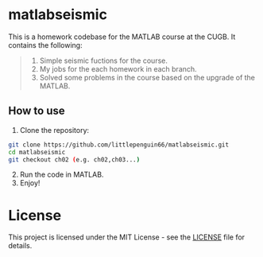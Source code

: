 # matlabseismic

This is a homework codebase for the MATLAB course at the CUGB. It contains the following:

> 1. Simple seismic fuctions for the course.
> 2. My jobs for the each homework in each branch.
> 3. Solved some problems in the course based on the upgrade of the MATLAB.

## How to use

1. Clone the repository:

```bash
git clone https://github.com/littlepenguin66/matlabseismic.git
cd matlabseismic
git checkout ch02 (e.g. ch02,ch03...)
```

2. Run the code in MATLAB.
3. Enjoy!

# License

This project is licensed under the MIT License - see the [LICENSE](LICENSE) file for details.
